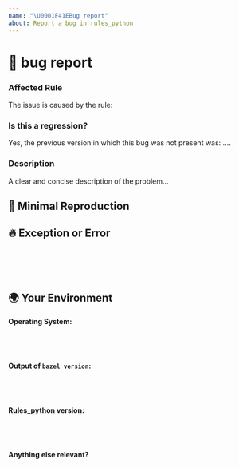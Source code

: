 ```yaml
---
name: "\U0001F41EBug report"
about: Report a bug in rules_python
---
```

<!--🔅🔅🔅🔅🔅🔅🔅🔅🔅🔅🔅🔅🔅🔅🔅🔅🔅🔅🔅🔅🔅🔅🔅🔅🔅🔅🔅🔅🔅🔅🔅

Oh hi there! 😄 

To expedite issue processing please search open and closed issues before submitting a new one.
Existing issues often contain information about workarounds, resolution, or progress updates.

🔅🔅🔅🔅🔅🔅🔅🔅🔅🔅🔅🔅🔅🔅🔅🔅🔅🔅🔅🔅🔅🔅🔅🔅🔅🔅🔅🔅🔅🔅🔅🔅🔅-->


# 🐞 bug report

### Affected Rule

<!-- Can you pin-point one or more rules as the source of the bug? -->
<!-- ✍️edit: --> The issue is caused by the rule: 


### Is this a regression?

<!-- Did this behavior use to work in the previous version? -->
<!-- ✍️--> Yes, the previous version in which this bug was not present was: ....


### Description

<!-- ✍️--> A clear and concise description of the problem...


## 🔬 Minimal Reproduction

<!--
Please create and share minimal reproduction of the issue. For the purpose you can create a GitHub repository and share a link. Make sure you don't upload any confidential files.
-->

## 🔥 Exception or Error

<pre><code>
<!-- If the issue is accompanied by an exception or an error, please share it below: -->
<!-- ✍️-->

</code></pre>


## 🌍  Your Environment

**Operating System:**

<pre>
  <code>

  </code>
</pre>

**Output of `bazel version`:**

<pre>
  <code>

  </code>
</pre>

**Rules_python version:**

<pre>
  <code>

  </code>
</pre>

**Anything else relevant?**

